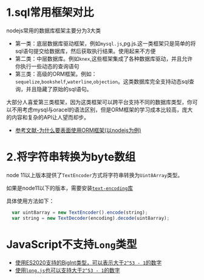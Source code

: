 # 1.sql常用框架对比
nodejs常用的数据库框架主要分为3大类
- 第一类：底层数据库驱动框架，例如`mysql.js`,pg.js.这一类框架只是简单的将sql语句提交给数据库，然后获取执行结果。使用起来不方便
- 第二类：中层数据库。例如`knex`,这些框架集成了各种数据库驱动，并且允许你执行一些动态的查询语句
- 第三类：高级的ORM框架。例如：`sequelize`,`bookshelf`,`waterline`,`objection`。这类数据库完全支持动态sql查询，并且隐藏了原始的sql语句。


大部分人喜爱第三类框架，因为这类框架可以跨平台支持不同的数据库类型，你可以不用考虑mysql与oracel的语法区别，但是ORM框架的学习成本比较高，庞大的内容和复杂的API让人望而却步。

- [参考文献-为什么要表面使用ORM框架(以nodejs为例)](https://blog.logrocket.com/why-you-should-avoid-orms-with-examples-in-node-js-e0baab73fa5/)

# 2.将字符串转换为byte数组
node 11以上版本提供了`TextEncoder`方式将字符串转换为`Uint8Array`类型。

如果是node11以下的版本，需要安装[`text-encoding`库](https://github.com/inexorabletash/text-encoding)

具体使用方法如下：
```JavaScript
  var uint8array = new TextEncoder().encode(string);
  var string = new TextDecoder(encoding).decode(uint8array);
```
# JavaScript不支持`Long`类型

- [使用ES2020支持的BigInt类型，可以表示大于`2^53 - 1`的数字](https://developer.mozilla.org/zh-CN/docs/Web/JavaScript/Reference/Global_Objects/BigInt)
- [使用`long.js`也可以支持大于`2^53 - 1`的数字](https://github.com/dcodeIO/long.js)